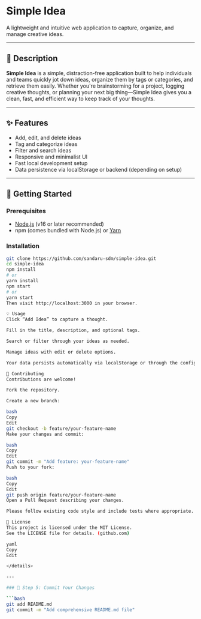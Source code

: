 # Simple Idea

A lightweight and intuitive web application to capture, organize, and manage creative ideas.

---

## 📝 Description

**Simple Idea** is a simple, distraction-free application built to help individuals and teams quickly jot down ideas, organize them by tags or categories, and retrieve them easily. Whether you're brainstorming for a project, logging creative thoughts, or planning your next big thing—Simple Idea gives you a clean, fast, and efficient way to keep track of your thoughts.

---

## ✨ Features

- Add, edit, and delete ideas
- Tag and categorize ideas
- Filter and search ideas
- Responsive and minimalist UI
- Fast local development setup
- Data persistence via localStorage or backend (depending on setup)

---

## 🚀 Getting Started

### Prerequisites

- [Node.js](https://nodejs.org/) (v16 or later recommended)
- npm (comes bundled with Node.js) or [Yarn](https://yarnpkg.com/)

### Installation

```bash
git clone https://github.com/sandaru-sdm/simple-idea.git
cd simple-idea
npm install
# or
yarn install
npm start
# or
yarn start
Then visit http://localhost:3000 in your browser.

💡 Usage
Click “Add Idea” to capture a thought.

Fill in the title, description, and optional tags.

Search or filter through your ideas as needed.

Manage ideas with edit or delete options.

Your data persists automatically via localStorage or through the configured backend.

🤝 Contributing
Contributions are welcome!

Fork the repository.

Create a new branch:

bash
Copy
Edit
git checkout -b feature/your-feature-name
Make your changes and commit:

bash
Copy
Edit
git commit -m "Add feature: your-feature-name"
Push to your fork:

bash
Copy
Edit
git push origin feature/your-feature-name
Open a Pull Request describing your changes.

Please follow existing code style and include tests where appropriate.

📄 License
This project is licensed under the MIT License.
See the LICENSE file for details. (github.com)

yaml
Copy
Edit

</details>

---

### 💾 Step 5: Commit Your Changes

```bash
git add README.md
git commit -m "Add comprehensive README.md file"

